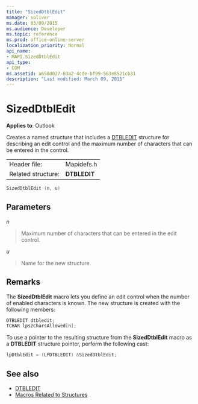 ```yaml
---
title: "SizedDtblEdit"
manager: soliver
ms.date: 03/09/2015
ms.audience: Developer
ms.topic: reference
ms.prod: office-online-server
localization_priority: Normal
api_name:
- MAPI.SizedDtblEdit
api_type:
- COM
ms.assetid: a658d027-03a2-4cde-bf99-563e8521cb31
description: "Last modified: March 09, 2015"
---
```


# SizedDtblEdit

**Applies to**: Outlook 
  
Creates a named structure that includes a [DTBLEDIT](dtbledit.md) structure for describing an edit control and the maximum number of characters that can be entered in the control. 
  
|||
|:-----|:-----|
|Header file:  <br/> |Mapidefs.h  <br/> |
|Related structure:  <br/> |**DTBLEDIT** <br/> |
   
```cpp
SizedDtblEdit (n, u)
```

## Parameters

_n_
  
> Maximum number of characters that can be entered in the edit control.
    
_u_
  
> Name for the new structure.
    
## Remarks

The **SizedDtblEdit** macro lets you define an edit control when the number of enabled characters is known. The new structure is created with the following members: 
  
```cpp
DTBLEDIT dtbledit;
TCHAR lpszCharsAllowed[n];

```

To use a pointer to the resulting structure from the **SizedDtblEdit** macro as a **DTBLEDIT** structure pointer, perform the following cast: 
  
```cpp
lpDtblEdit = (LPDTBLEDIT) &SizedDtblEdit;

```

## See also

- [DTBLEDIT](dtbledit.md)
- [Macros Related to Structures](macros-related-to-structures.md)

